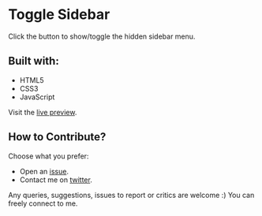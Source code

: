 # Toggle Sidebar

Click the button to show/toggle the hidden sidebar menu.

## Built with:

- HTML5
- CSS3
- JavaScript

<!-- ![Screenshot](img/screenshot.png "Screenshot") -->

Visit the [live preview](https://genesisgabiola.github.io/sandbox/toggle-sidebar).

<!-- ## Future Improvements:

- [ ] 
- [ ] 
- [ ] 
 -->

## How to Contribute?

Choose what you prefer:

- Open an [issue](https://github.com/genesisgabiola/sandbox/issues).
- Contact me on [twitter](http://twitter.com/genesisgabiola).

Any queries, suggestions, issues to report or critics are welcome :) You can freely connect to me.
